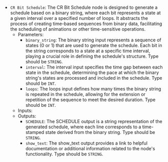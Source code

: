 - `CR Bit Schedule`: The CR Bit Schedule node is designed to generate a schedule based on a binary string, where each bit represents a state at a given interval over a specified number of loops. It abstracts the process of creating time-based sequences from binary data, facilitating the scheduling of animations or other time-sensitive operations.
    - Parameters:
        - `binary_string`: The binary string input represents a sequence of states (0 or 1) that are used to generate the schedule. Each bit in the string corresponds to a state at a specific time interval, playing a crucial role in defining the schedule's structure. Type should be `STRING`.
        - `interval`: The interval input specifies the time gap between each state in the schedule, determining the pace at which the binary string's states are processed and included in the schedule. Type should be `INT`.
        - `loops`: The loops input defines how many times the binary string is repeated in the schedule, allowing for the extension or repetition of the sequence to meet the desired duration. Type should be `INT`.
    - Inputs:
    - Outputs:
        - `SCHEDULE`: The SCHEDULE output is a string representation of the generated schedule, where each line corresponds to a time-stamped state derived from the binary string. Type should be `STRING`.
        - `show_text`: The show_text output provides a link to helpful documentation or additional information related to the node's functionality. Type should be `STRING`.

